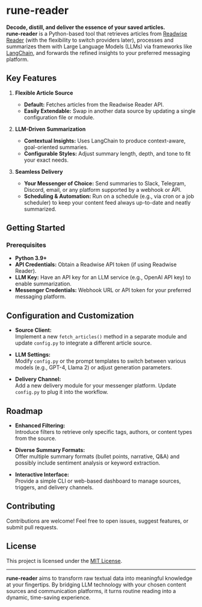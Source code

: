 # rune-reader

**Decode, distill, and deliver the essence of your saved articles.**  
**rune-reader** is a Python-based tool that retrieves articles from [Readwise Reader](https://readwise.io/read) (with the flexibility to switch providers later), processes and summarizes them with Large Language Models (LLMs) via frameworks like [LangChain](https://github.com/hwchase17/langchain), and forwards the refined insights to your preferred messaging platform.

## Key Features

1. **Flexible Article Source**  
   - **Default:** Fetches articles from the Readwise Reader API.  
   - **Easily Extendable:** Swap in another data source by updating a single configuration file or module.

2. **LLM-Driven Summarization**  
   - **Contextual Insights:** Uses LangChain to produce context-aware, goal-oriented summaries.  
   - **Configurable Styles:** Adjust summary length, depth, and tone to fit your exact needs.

3. **Seamless Delivery**  
   - **Your Messenger of Choice:** Send summaries to Slack, Telegram, Discord, email, or any platform supported by a webhook or API.  
   - **Scheduling & Automation:** Run on a schedule (e.g., via cron or a job scheduler) to keep your content feed always up-to-date and neatly summarized.

## Getting Started

### Prerequisites

- **Python 3.9+**
- **API Credentials:** Obtain a Readwise API token (if using Readwise Reader).
- **LLM Key:** Have an API key for an LLM service (e.g., OpenAI API key) to enable summarization.
- **Messenger Credentials:** Webhook URL or API token for your preferred messaging platform.

## Configuration and Customization

- **Source Client:**  
  Implement a new `fetch_articles()` method in a separate module and update `config.py` to integrate a different article source.
  
- **LLM Settings:**  
  Modify `config.py` or the prompt templates to switch between various models (e.g., GPT-4, Llama 2) or adjust generation parameters.

- **Delivery Channel:**  
  Add a new delivery module for your messenger platform. Update `config.py` to plug it into the workflow.

## Roadmap

- **Enhanced Filtering:**  
  Introduce filters to retrieve only specific tags, authors, or content types from the source.
  
- **Diverse Summary Formats:**  
  Offer multiple summary formats (bullet points, narrative, Q&A) and possibly include sentiment analysis or keyword extraction.

- **Interactive Interface:**  
  Provide a simple CLI or web-based dashboard to manage sources, triggers, and delivery channels.

## Contributing

Contributions are welcome! Feel free to open issues, suggest features, or submit pull requests.

## License

This project is licensed under the [MIT License](LICENSE).

---

**rune-reader** aims to transform raw textual data into meaningful knowledge at your fingertips. By bridging LLM technology with your chosen content sources and communication platforms, it turns routine reading into a dynamic, time-saving experience.
